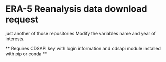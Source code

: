 # ERA-5 Reanalysis data download request
just another of those repositories
Modify the variables name and year of interests.

** Requires CDSAPI key with login information and cdsapi module installed with pip or conda **
